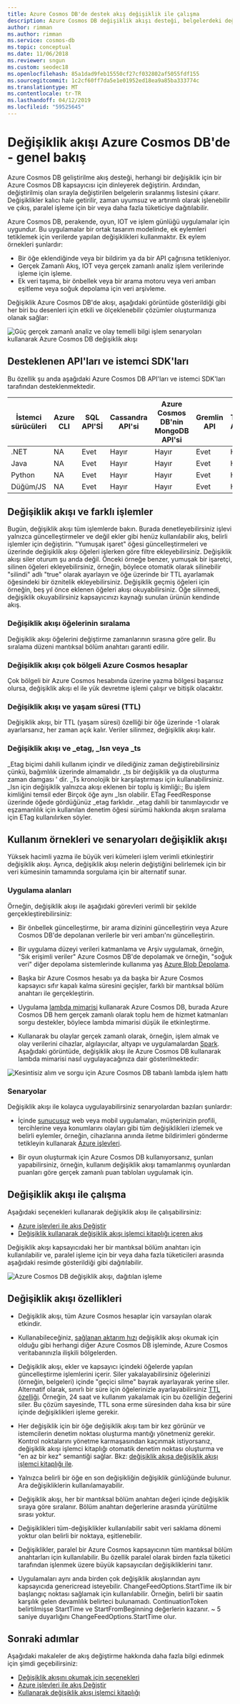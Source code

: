 ```yaml
---
title: Azure Cosmos DB'de destek akış değişiklik ile çalışma
description: Azure Cosmos DB değişiklik akışı desteği, belgelerdeki değişiklikleri izlemek ve Tetikleyicileri gibi olay tabanlı işleme ve önbelleğe alır ve analiz sistemlerinin güncel tutarak gerçekleştirmek için kullanın.
author: rimman
ms.author: rimman
ms.service: cosmos-db
ms.topic: conceptual
ms.date: 11/06/2018
ms.reviewer: sngun
ms.custom: seodec18
ms.openlocfilehash: 85a1dad9feb15550cf27cf032802af5055fdf155
ms.sourcegitcommit: 1c2cf60ff7da5e1e01952ed18ea9a85ba333774c
ms.translationtype: MT
ms.contentlocale: tr-TR
ms.lasthandoff: 04/12/2019
ms.locfileid: "59525645"
---
```

# <a name="change-feed-in-azure-cosmos-db---overview"></a>Değişiklik akışı Azure Cosmos DB'de - genel bakış

Azure Cosmos DB geliştirilme akış desteği, herhangi bir değişiklik için bir Azure Cosmos DB kapsayıcısı için dinleyerek değiştirin. Ardından, değiştirilmiş olan sırayla değiştirilen belgelerin sıralanmış listesini çıkarır. Değişiklikler kalıcı hale getirilir, zaman uyumsuz ve artırımlı olarak işlenebilir ve çıkış, paralel işleme için bir veya daha fazla tüketiciye dağıtılabilir. 

Azure Cosmos DB, perakende, oyun, IOT ve işlem günlüğü uygulamalar için uygundur. Bu uygulamalar bir ortak tasarım modelinde, ek eylemleri tetiklemek için verilerde yapılan değişiklikleri kullanmaktır. Ek eylem örnekleri şunlardır:

* Bir öğe eklendiğinde veya bir bildirim ya da bir API çağrısına tetikleniyor.
* Gerçek Zamanlı Akış, IOT veya gerçek zamanlı analiz işlem verilerinde işleme için işleme.
* Ek veri taşıma, bir önbellek veya bir arama motoru veya veri ambarı eşitleme veya soğuk depolama için veri arşivleme.

Değişiklik Azure Cosmos DB'de akışı, aşağıdaki görüntüde gösterildiği gibi her biri bu desenleri için etkili ve ölçeklenebilir çözümler oluşturmanıza olanak sağlar:

![Güç gerçek zamanlı analiz ve olay temelli bilgi işlem senaryoları kullanarak Azure Cosmos DB değişiklik akışı](./media/change-feed/changefeedoverview.png)

## <a name="supported-apis-and-client-sdks"></a>Desteklenen API'ları ve istemci SDK'ları

Bu özellik şu anda aşağıdaki Azure Cosmos DB API'ları ve istemci SDK'ları tarafından desteklenmektedir.

| **İstemci sürücüleri** | **Azure CLI** | **SQL API'Sİ** | **Cassandra API'si** | **Azure Cosmos DB'nin MongoDB API'si** | **Gremlin API**|**Tablo API’si** |
| --- | --- | --- | --- | --- | --- | --- |
| .NET | NA | Evet | Hayır | Hayır | Evet | Hayır |
|Java|NA|Evet|Hayır|Hayır|Evet|Hayır|
|Python|NA|Evet|Hayır|Hayır|Evet|Hayır|
|Düğüm/JS|NA|Evet|Hayır|Hayır|Evet|Hayır|

## <a name="change-feed-and-different-operations"></a>Değişiklik akışı ve farklı işlemler

Bugün, değişiklik akışı tüm işlemlerde bakın. Burada denetleyebilirsiniz işlevi yalnızca güncelleştirmeler ve değil ekler gibi henüz kullanılabilir akış, belirli işlemler için değiştirin. "Yumuşak işaret" öğesi güncelleştirmeleri ve üzerinde değişiklik akışı öğeleri işlerken göre filtre ekleyebilirsiniz. Değişiklik akışı siler oturum şu anda değil. Önceki örneğe benzer, yumuşak bir işaretçi, silinen öğeleri ekleyebilirsiniz, örneğin, böylece otomatik olarak silinebilir "silindi" adlı "true" olarak ayarlayın ve öğe üzerinde bir TTL ayarlamak öğesindeki bir öznitelik ekleyebilirsiniz. Değişiklik geçmiş öğeleri için örneğin, beş yıl önce eklenen öğeleri akışı okuyabilirsiniz. Öğe silinmedi, değişiklik okuyabilirsiniz kapsayıcınızı kaynağı sunulan ürünün kendinde akış.

### <a name="sort-order-of-items-in-change-feed"></a>Değişiklik akışı öğelerinin sıralama

Değişiklik akışı öğelerini değiştirme zamanlarının sırasına göre gelir. Bu sıralama düzeni mantıksal bölüm anahtarı garanti edilir.

### <a name="change-feed-in-multi-region-azure-cosmos-accounts"></a>Değişiklik akışı çok bölgeli Azure Cosmos hesaplar

Çok bölgeli bir Azure Cosmos hesabında üzerine yazma bölgesi başarısız olursa, değişiklik akışı el ile yük devretme işlemi çalışır ve bitişik olacaktır.

### <a name="change-feed-and-time-to-live-ttl"></a>Değişiklik akışı ve yaşam süresi (TTL)

Değişiklik akışı, bir TTL (yaşam süresi) özelliği bir öğe üzerinde -1 olarak ayarlarsanız, her zaman açık kalır. Veriler silinmez, değişiklik akışı kalır.  

### <a name="change-feed-and-etag-lsn-or-ts"></a>Değişiklik akışı ve _etag, _lsn veya _ts

_Etag biçimi dahili kullanım içindir ve dilediğiniz zaman değiştirebilirsiniz çünkü, bağımlılık üzerinde almamalıdır. _ts bir değişiklik ya da oluşturma zaman damgası ' dir. _Ts kronolojik bir karşılaştırması için kullanabilirsiniz. _lsn için değişiklik yalnızca akışı eklenen bir toplu iş kimliği:; Bu işlem kimliğini temsil eder Birçok öğe aynı _lsn olabilir. ETag FeedResponse üzerinde öğede gördüğünüz _etag farklıdır. _etag dahili bir tanımlayıcıdır ve eşzamanlılık için kullanılan denetim öğesi sürümü hakkında akışın sıralama için ETag kullanılırken söyler.

## <a name="change-feed-use-cases-and-scenarios"></a>Kullanım örnekleri ve senaryoları değişiklik akışı

Yüksek hacimli yazma ile büyük veri kümeleri işlem verimli etkinleştirir değişiklik akışı. Ayrıca, değişiklik akışı nelerin değiştiğini belirlemek için bir veri kümesinin tamamında sorgulama için bir alternatif sunar.

### <a name="use-cases"></a>Uygulama alanları

Örneğin, değişiklik akışı ile aşağıdaki görevleri verimli bir şekilde gerçekleştirebilirsiniz:

* Bir önbellek güncelleştirme, bir arama dizinini güncelleştirin veya Azure Cosmos DB'de depolanan verilerle bir veri ambarı'nı güncelleştirin.

* Bir uygulama düzeyi verileri katmanlama ve Arşiv uygulamak, örneğin, "Sık erişimli veriler" Azure Cosmos DB'de depolamak ve örneğin, "soğuk veri" diğer depolama sistemlerinde kullanıma yaş [Azure Blob Depolama](../storage/common/storage-introduction.md).

* Başka bir Azure Cosmos hesabı ya da başka bir Azure Cosmos kapsayıcı sıfır kapalı kalma süresini geçişler, farklı bir mantıksal bölüm anahtarı ile gerçekleştirin.

* Uygulama [lambda mimarisi](https://blogs.technet.microsoft.com/msuspartner/2016/01/27/azure-partner-community-big-data-advanced-analytics-and-lambda-architecture/) kullanarak Azure Cosmos DB, burada Azure Cosmos DB hem gerçek zamanlı olarak toplu hem de hizmet katmanları sorgu destekler, böylece lambda mimarisi düşük ile etkinleştirme.

* Kullanarak bu olaylar gerçek zamanlı olarak, örneğin, işlem almak ve olay verilerini cihazlar, algılayıcılar, altyapı ve uygulamalardan [Spark](../hdinsight/spark/apache-spark-overview.md).  Aşağıdaki görüntüde, değişiklik akışı ile Azure Cosmos DB kullanarak lambda mimarisi nasıl uygulayacağınıza dair gösterilmektedir:

![Kesintisiz alım ve sorgu için Azure Cosmos DB tabanlı lambda işlem hattı](./media/change-feed/lambda.png)

### <a name="scenarios"></a>Senaryolar

Değişiklik akışı ile kolayca uygulayabilirsiniz senaryolardan bazıları şunlardır:

* İçinde [sunucusuz](https://azure.microsoft.com/solutions/serverless/) web veya mobil uygulamaları, müşterinizin profili, tercihlerine veya konumlarını olayları gibi tüm değişiklikleri izlemek ve belirli eylemler, örneğin, cihazlarına anında iletme bildirimleri gönderme tetikleyin kullanarak [Azure işlevleri](change-feed-functions.md).

* Bir oyun oluşturmak için Azure Cosmos DB kullanıyorsanız, şunları yapabilirsiniz, örneğin, kullanım değişiklik akışı tamamlanmış oyunlardan puanları göre gerçek zamanlı puan tabloları uygulamak için.


## <a name="working-with-change-feed"></a>Değişiklik akışı ile çalışma

Aşağıdaki seçenekleri kullanarak değişiklik akışı ile çalışabilirsiniz:

* [Azure işlevleri ile akış Değiştir](change-feed-functions.md)
* [Değişiklik kullanarak değişiklik akışı işlemci kitaplığı içeren akış](change-feed-processor.md) 

Değişiklik akışı kapsayıcıdaki her bir mantıksal bölüm anahtarı için kullanılabilir ve, paralel işleme için bir veya daha fazla tüketicileri arasında aşağıdaki resimde gösterildiği gibi dağıtılabilir.

![Azure Cosmos DB değişiklik akışı, dağıtılan işleme](./media/change-feed/changefeedvisual.png)

## <a name="features-of-change-feed"></a>Değişiklik akışı özellikleri

* Değişiklik akışı, tüm Azure Cosmos hesaplar için varsayılan olarak etkindir.

* Kullanabileceğiniz, [sağlanan aktarım hızı](request-units.md) değişiklik akışı okumak için olduğu gibi herhangi diğer Azure Cosmos DB işleminde, Azure Cosmos veritabanınızla ilişkili bölgelerden.

* Değişiklik akışı, ekler ve kapsayıcı içindeki öğelerde yapılan güncelleştirme işlemlerini içerir. Siler yakalayabilirsiniz öğelerinizi (örneğin, belgeleri) içinde "geçici silme" bayrak ayarlayarak yerine siler. Alternatif olarak, sınırlı bir süre için öğelerinizle ayarlayabilirsiniz [TTL özelliği](time-to-live.md). Örneğin, 24 saat ve kullanım yakalamak için bu özelliğin değerini siler. Bu çözüm sayesinde, TTL sona erme süresinden daha kısa bir süre içinde değişiklikleri işleme gerekir. 

* Her değişiklik için bir öğe değişiklik akışı tam bir kez görünür ve istemcilerin denetim noktası oluşturma mantığı yönetmeniz gerekir. Kontrol noktalarını yönetme karmaşasından kaçınmak istiyorsanız, değişiklik akışı işlemci kitaplığı otomatik denetim noktası oluşturma ve "en az bir kez" semantiği sağlar. Bkz: [değişiklik akışa değişiklik akışı işlemci kitaplığı ile](change-feed-processor.md).

* Yalnızca belirli bir öğe en son değişikliğin değişiklik günlüğünde bulunur. Ara değişikliklerin kullanılamayabilir.

* Değişiklik akışı, her bir mantıksal bölüm anahtarı değeri içinde değişiklik sıraya göre sıralanır. Bölüm anahtarı değerlerine arasında yürütülme sırası yoktur.

* Değişiklikleri tüm-değişiklikler kullanılabilir sabit veri saklama dönemi yoktur olan belirli bir noktaya, eşitlenebilir.

* Değişiklikler, paralel bir Azure Cosmos kapsayıcının tüm mantıksal bölüm anahtarları için kullanılabilir. Bu özellik paralel olarak birden fazla tüketici tarafından işlenmek üzere büyük kapsayıcıları değişikliklerini tanır.

* Uygulamaları aynı anda birden çok değişiklik akışlarından aynı kapsayıcıda genericread isteyebilir. ChangeFeedOptions.StartTime ilk bir başlangıç noktası sağlamak için kullanılabilir. Örneğin, belirli bir saatin karşılık gelen devamlılık belirteci bulunamadı. ContinuationToken belirtilmişse StartTime ve StartFromBeginning değerlerin kazanır. ~ 5 saniye duyarlığını ChangeFeedOptions.StartTime olur. 

## <a name="next-steps"></a>Sonraki adımlar

Aşağıdaki makaleler de akış değiştirme hakkında daha fazla bilgi edinmek için şimdi geçebilirsiniz:

* [Değişiklik akışını okumak için seçenekleri](read-change-feed.md)
* [Azure işlevleri ile akış Değiştir](change-feed-functions.md)
* [Kullanarak değişiklik akışı işlemci kitaplığı](change-feed-processor.md)
